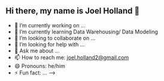 ## Hi there, my name is Joel Holland 👋

- 🔭 I’m currently working on ...
- 🌱 I’m currently learning Data Warehousing/ Data Modeling
- 👯 I’m looking to collaborate on ...
- 🤔 I’m looking for help with ...
- 💬 Ask me about ...
- 📫 How to reach me: joel.holland2@gmail.com
- 😄 Pronouns: he/him
- ⚡ Fun fact: ...
-->
